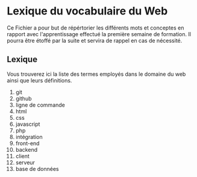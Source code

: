 # Lexique du vocabulaire du Web

Ce Fichier a pour but de répértorier les différents mots et conceptes en rapport avec l'apprentissage effectué la première semaine de formation.
Il pourra être étoffé par la suite et servira de rappel en cas de nécessité.

## Lexique

Vous trouverez ici la liste des termes employés dans le domaine du web ainsi que leurs définitions.

1. git
2. github
3. ligne de commande
4. html
5. css
6. javascript
7. php
8. intégration
9. front-end
1. backend
2. client
3. serveur
4. base de données

